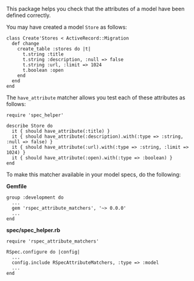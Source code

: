 This package helps you check that the attributes of a model have been defined correctly.

You may have created a model `Store` as follows:

    class Create'Stores < ActiveRecord::Migration
      def change
        create_table :stores do |t|
          t.string :title
          t.string :description, :null => false
          t.string :url, :limit => 1024
          t.boolean :open
        end
      end
    end

The `have_attribute` matcher allows you test each of these attributes as follows:

    require 'spec_helper'

    describe Store do
      it { should have_attribute(:title) }
      it { should have_attribute(:description).with(:type => :string, :null => false) }
      it { should have_attribute(:url).with(:type => :string, :limit => 1024) }
      it { should have_attribute(:open).with(:type => :boolean) }
    end

To make this matcher available in your model specs, do the following:

**Gemfile**

    group :development do
      ...
      gem 'rspec_attribute_matchers', '~> 0.0.0'
      ...
    end

**spec/spec_helper.rb**

    require 'rspec_attribute_matchers'

    RSpec.configure do |config|
      ...
      config.include RSpecAttributeMatchers, :type => :model
      ...
    end


